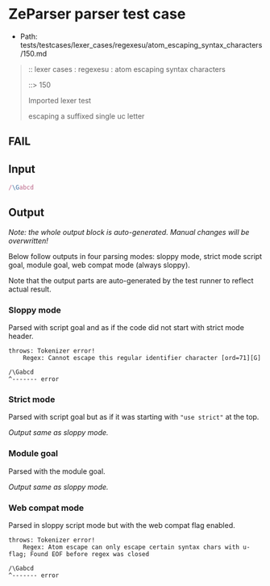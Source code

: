 # ZeParser parser test case

- Path: tests/testcases/lexer_cases/regexesu/atom_escaping_syntax_characters/150.md

> :: lexer cases : regexesu : atom escaping syntax characters
>
> ::> 150
>
> Imported lexer test
>
> escaping a suffixed single uc letter

## FAIL

## Input

`````js
/\Gabcd
`````

## Output

_Note: the whole output block is auto-generated. Manual changes will be overwritten!_

Below follow outputs in four parsing modes: sloppy mode, strict mode script goal, module goal, web compat mode (always sloppy).

Note that the output parts are auto-generated by the test runner to reflect actual result.

### Sloppy mode

Parsed with script goal and as if the code did not start with strict mode header.

`````
throws: Tokenizer error!
    Regex: Cannot escape this regular identifier character [ord=71][G]

/\Gabcd
^------- error
`````

### Strict mode

Parsed with script goal but as if it was starting with `"use strict"` at the top.

_Output same as sloppy mode._

### Module goal

Parsed with the module goal.

_Output same as sloppy mode._

### Web compat mode

Parsed in sloppy script mode but with the web compat flag enabled.

`````
throws: Tokenizer error!
    Regex: Atom escape can only escape certain syntax chars with u-flag; Found EOF before regex was closed

/\Gabcd
^------- error
`````


